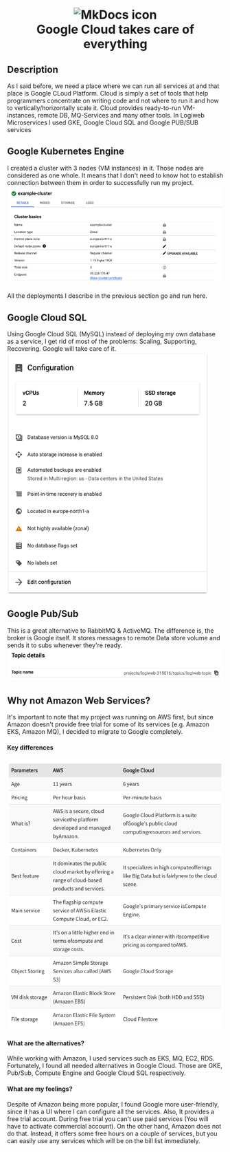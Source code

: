 <h1 align="center">
<br><img src="https://download.logo.wine/logo/Google_Cloud_Platform/Google_Cloud_Platform-Logo.wine.png" alt="MkDocs icon" width="200">
<br>Google Cloud takes care of everything
</h1>

## Description

<p>As I said before, we need a place where we can run all services at and that place is Google CLoud Platform.
Cloud is simply a set of tools that help programmers concentrate on writing code and not where to 
run it and how to vertically/horizontally scale it. Cloud provides ready-to-run 
VM-instances, remote DB, MQ-Services and many other tools. In Logiweb Microservices I used GKE, Google Cloud SQL and Google PUB/SUB services</p>

<!-- https://shields.io/ -->

## Google Kubernetes Engine
I created a cluster with 3 nodes (VM instances) in it. Those nodes are considered as one whole. 
It means that I don't need to know hot to establish connection between them in order to successfully run my project.
![img_2.png](img_2.png)

All the deployments I describe in the previous section go and run here.

## Google Cloud SQL
Using Google Cloud SQL (MySQL) instead of deploying my own database as a service, 
I get rid of most of the problems: Scaling, Supporting, Recovering. Google will take care of it.
![img_4.png](img_4.png)

## Google Pub/Sub
This is a great alternative to RabbitMQ & ActiveMQ. The difference is, the broker is Google itself. 
It stores messages to remote Data store volume and sends it to subs whenever they're ready.
![img_5.png](img_5.png)

## Why not Amazon Web Services?
It's important to note that my project was running on AWS first, but since Amazon doesn't provide free trial for 
some of its services (e.g. Amazon EKS, Amazon MQ), I decided to migrate to Google completely.


#### Key differences
![img_3.png](img_3.png)

#### What are the alternatives?
While working with Amazon, I used services such as EKS, MQ, EC2, RDS. Fortunately, I found all needed alternatives in Google Cloud.
Those are GKE, Pub/Sub, Compute Engine and Google Cloud SQL respectively.


#### What are my feelings?
Despite of Amazon being more popular, I found Google more user-friendly, since it has a UI where I can configure all the services. 
Also, It provides a free trial account. During free trial you can't use paid services (You will have to activate commercial account).
On the other hand, Amazon does not do that. 
Instead, it offers some free hours on a couple of services, but you can easily
use any services which will be on the bill list immediately.
